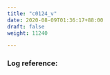 ```yaml
---
title: "c0124_v"
date: 2020-08-09T01:36:17+88:00
draft: false
weight: 11240

---
```


### Log reference: <no value>

```
